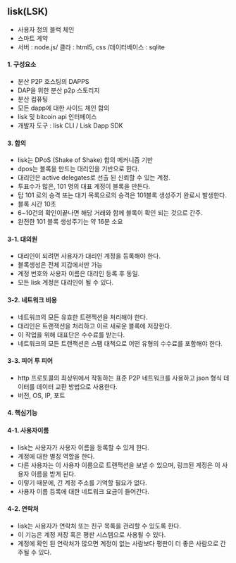 ## lisk(LSK)
- 사용자 정의 블럭 체인
- 스마트 계약  
- 서버 : node.js/ 클라 : html5, css /데이터베이스 : sqlite 

#### 1. 구성요소
- 분산 P2P 호스팅의 DAPPS
- DAP을 위한 분산 p2p 스토리지
- 분산 컴퓨팅
- 모든 dapp에 대한 사이드 체인 합의
- lisk 및 bitcoin api 인터페이스
- 개발자 도구 : lisk CLI / Lisk Dapp SDK


#### 3. 합의
- lisk는 DPoS (Shake of Shake) 합의 메커니즘 기반
- dpos는 블록을 만드는 대리인을 기반으로 한다.
- 대리인은 active delegates로 선출 된 신뢰할 수 있는 계정.
- 투표수가 많은, 101 명의 대표 계정이 블록을 만든다.
- 탑 101 로의 승격 또는 대기 목록으로의 승격은 101블록 생성주기 완료시 발생한다.
- 블록 시간 10초
- 6~10건의 확인이끝나면 해당 거래와 함께 블록이 확인 되는 것으로 간주.
- 완전한 101 블록 생성주기는 약 16분 소요


#### 3-1. 대의원
- 대리인이 되려면 사용자가 대리인 계정을 등록해야 한다.
- 블록생성은 전체 지갑에서만 가능
- 계정 번호와 사용자 이름은 대리인 등록 후 동일.
- 모든 lisk 계정은 대리인이 될 수 있다.

#### 3-2. 네트워크 비용 
- 네트워크의 모든 유효한 트랜젝션을 처리해야 한다.
- 대리인은 트랜잭션을 처리하고 이르 새로운 블록에 저장한다.
- 이 작업을 위해 대표단은 수수료를 받는다.
- 네트워크의 모든 트랜잭션은 스팸 대책으로 어떤 유형의 수수료를 포함해야 한다.

#### 3-3. 피어 투 피어
-  http 프로토콜의 최상위에서 작동하는 표준 P2P 네트워크를 사용하고 json 형식 데이터를 데이터 교환 방법으로 사용한다.
- 버전, OS, IP, 포트

#### 4. 핵심기능
#### 4-1. 사용자이름
- lisk는 사용자가 사용자 이름을 등록할 수 있게 한다.
- 계정에 대한 별칭 역할을 한다.
- 다른 사용자는 이 사용자 이름으로 트랜잭션을 보낼 수 있으며, 링크된 계정은 이 사용자 이름을 받게 된다.
- 이렇기 때문에, 긴 계정 주소를 기억할 필요가 없다.
- 사용자 이름 등록에 대한 네트워크 요금이 들어간다.


#### 4-2. 연락처
- lisk는 사용자가 연락처 또는 친구 목록을 관리할 수 있도록 한다. 
- 이 기능은 계정 저장 혹은 평판 시스템으로 사용될 수 있다.
- 계정에 확인 된 연락처가 많으면 계정이 없는 사람보다 평판이 더 좋은 사람으로 간주될 수 있다.




